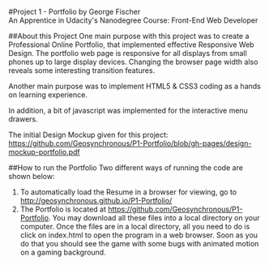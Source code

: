 #Project 1 - Portfolio
	by George Fischer  
	An Apprentice in Udacity's Nanodegree Course: 
		Front-End Web Developer  
	
##About this Project
One main purpose with this project was to create a Professional Online Portfolio, that implemented effective Responsive Web Design. The portfolio web page is responsive for all displays from small phones up to large display devices.  Changing the browser page width also reveals some interesting transition features.

Another main purpose was to implement HTML5 & CSS3 coding as a hands on learning experience.

In addition, a bit of javascript was implemented for the interactive menu drawers.

The initial Design Mockup given for this project:
	https://github.com/Geosynchronous/P1-Portfolio/blob/gh-pages/design-mockup-portfolio.pdf

##How to run the Portfolio
Two different ways of running the code are shown below:  
1. To automatically load the Resume in a browser for viewing, go to http://geosynchronous.github.io/P1-Portfolio/  
2. The Portfolio is located at https://github.com/Geosynchronous/P1-Portfolio. You may download all these files into a local directory on your computer. Once the files are in a local directory, all you need to do is click on index.html to open the program in a web browser. Soon as you do that you should see the game with some bugs with animated motion on a gaming background.


